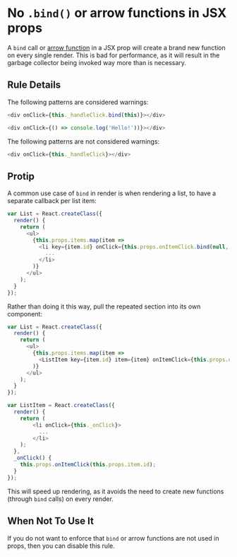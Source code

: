 # No `.bind()` or arrow functions in JSX props

A `bind` call or [arrow function](https://developer.mozilla.org/en-US/docs/Web/JavaScript/Reference/Functions/Arrow_functions) in a JSX prop will create a brand new function on every single render. This is bad for performance, as it will result in the garbage collector being invoked way more than is necessary.

## Rule Details

The following patterns are considered warnings:

```js
<div onClick={this._handleClick.bind(this)}></div>
```
```js
<div onClick={() => console.log('Hello!'))}></div>
```

The following patterns are not considered warnings:
```js
<div onClick={this._handleClick}></div>
```

## Protip

A common use case of `bind` in render is when rendering a list, to have a separate callback per list item:

```js
var List = React.createClass({
  render() {
    return (
      <ul>
        {this.props.items.map(item =>
          <li key={item.id} onClick={this.props.onItemClick.bind(null, item.id)}>
            ...
          </li>
        )}
      </ul>
    );
  }
});
```

Rather than doing it this way, pull the repeated section into its own component:

```js
var List = React.createClass({
  render() {
    return (
      <ul>
        {this.props.items.map(item =>
          <ListItem key={item.id} item={item} onItemClick={this.props.onItemClick} />
        )}
      </ul>
    );
  }
});

var ListItem = React.createClass({
  render() {
    return (
        <li onClick={this._onClick}>
          ...
        </li>
    );
  },
  _onClick() {
    this.props.onItemClick(this.props.item.id);
  }
});
```

This will speed up rendering, as it avoids the need to create new functions (through `bind` calls) on every render.

## When Not To Use It

If you do not want to enforce that `bind` or arrow functions are not used in props, then you can disable this rule.
